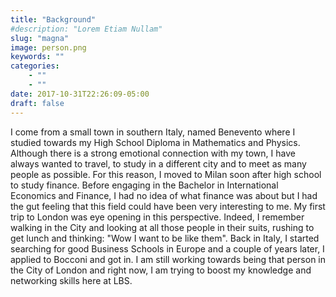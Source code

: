 ```yaml
---
title: "Background"
#description: "Lorem Etiam Nullam"
slug: "magna"
image: person.png
keywords: ""
categories: 
    - ""
    - ""
date: 2017-10-31T22:26:09-05:00
draft: false
---
```

I come from a small town in southern Italy, named Benevento where I studied towards my High School Diploma in Mathematics and Physics. Although there is a strong emotional connection with my town, I have always wanted to travel, to study in a different city and to meet as many people as possible. For this reason, I moved to Milan soon after high school to study finance. Before engaging in the Bachelor in International Economics and Finance, I had no idea of what finance was about but I had the gut feeling that this field could have been very interesting to me. My first trip to London was eye opening in this perspective. Indeed, I remember walking in the City and looking at all those people in their suits, rushing to get lunch and thinking: "Wow I want to be like them". Back in Italy, I started searching for good Business Schools in Europe and a couple of years later, I applied to Bocconi and got in. I am still working towards being that person in the City of London and right now, I am trying to boost my knowledge and networking skills here at LBS.